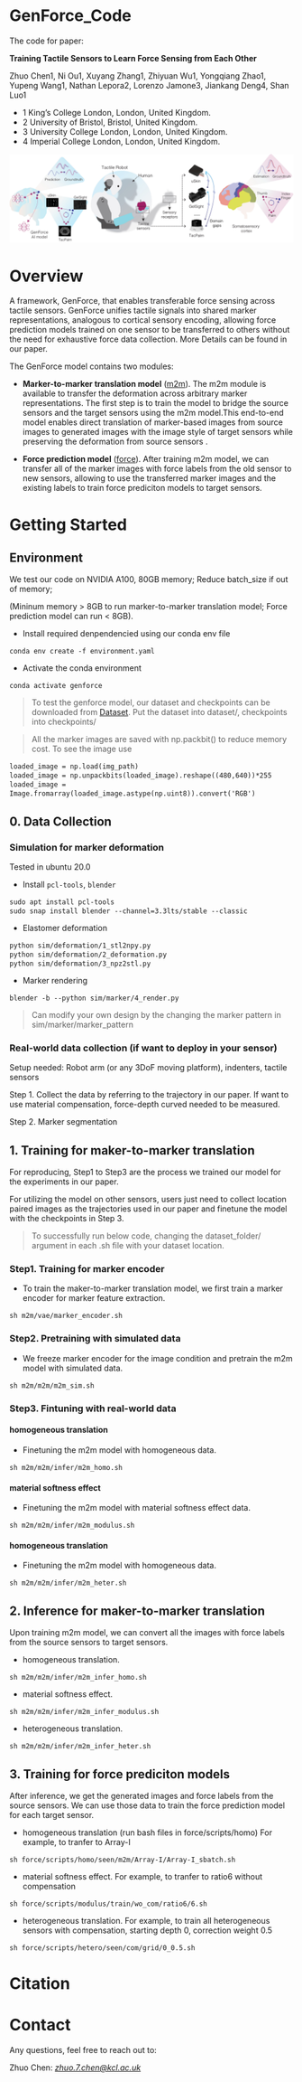 # GenForce_Code

The code for paper:

**Training Tactile Sensors to Learn Force Sensing from Each Other**

Zhuo Chen1, Ni Ou1, Xuyang Zhang1, Zhiyuan Wu1, Yongqiang Zhao1, Yupeng Wang1, Nathan Lepora2, Lorenzo Jamone3, Jiankang Deng4, Shan Luo1

- 1 King’s College London, London, United Kingdom.
- 2 University of Bristol, Bristol, United Kingdom.
- 3 University College London, London, United Kingdom.
- 4 Imperial College London, London, United Kingdom.


![image](assets/cover.jpg)

# Overview
A framework, GenForce, that enables transferable force sensing across tactile sensors. GenForce unifies tactile signals into shared marker representations, analogous to cortical sensory encoding, allowing force prediction models trained on one sensor to be transferred to others without the need for exhaustive force data collection.  More Details can be found in our paper.

The GenForce model contains two modules:

* **Marker-to-marker translation model** ([m2m](/m2m)). The m2m module is available to transfer the deformation across arbitrary marker representations. The first step is to train the model to bridge the source sensors and the target sensors using the m2m model.This end-to-end model enables direct translation of marker-based images from source images to generated images with the image style of target sensors while preserving the deformation from source sensors .

* **Force prediction model** ([force](/m2m)). After training m2m model, we can transfer all of the marker images with force labels from the old sensor to new sensors, allowing to use the transferred marker images and the existing labels to train force prediciton models to target sensors.

# Getting Started
## Environment
We test our code on NVIDIA A100, 80GB memory;
Reduce batch_size if out of memory; 

(Mininum memory > 8GB to run marker-to-marker translation model; Force prediction model can run < 8GB). 
- Install required denpendencied using our conda env file
```
conda env create -f environment.yaml
```
- Activate the conda environment
```
conda activate genforce
```
> To test the genforce model, our dataset and checkpoints can be downloaded from [Dataset](). Put the dataset into dataset/, checkpoints into checkpoints/

> All the marker images are saved with np.packbit() to reduce memory cost. To see the image use
```
loaded_image = np.load(img_path)
loaded_image = np.unpackbits(loaded_image).reshape((480,640))*255
loaded_image = Image.fromarray(loaded_image.astype(np.uint8)).convert('RGB')
```
## 0. Data Collection

### Simulation for marker deformation

Tested in ubuntu 20.0

- Install `pcl-tools`, `blender`
```
sudo apt install pcl-tools
sudo snap install blender --channel=3.3lts/stable --classic
```
- Elastomer deformation 
```
python sim/deformation/1_stl2npy.py
python sim/deformation/2_deformation.py
python sim/deformation/3_npz2stl.py
```
- Marker rendering
```
blender -b --python sim/marker/4_render.py
```
> Can modify your own design by the changing the marker pattern in sim/marker/marker_pattern

### Real-world data collection (if want to deploy in your sensor)
Setup needed: Robot arm (or any 3DoF moving platform), indenters, tactile sensors

Step 1. Collect the data by referring to the trajectory in our paper. If want to use material compensation, force-depth curved needed to be measured.

Step 2. Marker segmentation

## 1. Training for maker-to-marker translation

For reproducing, Step1 to Step3 are the process we trained our model for the experiments in our paper.

For utilizing the model on other sensors, users just need to collect location paired images as the trajectories used in our paper and finetune the model with the checkpoints in Step 3.

> To successfully run below code, changing the dataset_folder/ argument in each .sh file with your dataset location.

### Step1. Training for marker encoder
- To train the maker-to-marker translation model, we first train a marker encoder for marker feature extraction. 
```
sh m2m/vae/marker_encoder.sh
```
### Step2. Pretraining with simulated data
- We freeze marker encoder for the image condition and pretrain the m2m model with simulated data. 
```
sh m2m/m2m/m2m_sim.sh
```
### Step3. Fintuning with real-world data 
#### homogeneous translation
- Finetuning the m2m model with homogeneous data. 
```
sh m2m/m2m/infer/m2m_homo.sh
```
#### material softness effect
- Finetuning the m2m model with material softness effect data. 
```
sh m2m/m2m/infer/m2m_modulus.sh
```
#### homogeneous translation
- Finetuning the m2m model with homogeneous data. 
```
sh m2m/m2m/infer/m2m_heter.sh
```
## 2. Inference for maker-to-marker translation

Upon training m2m model, we can convert all the images with force labels from the source sensors to target sensors.
- homogeneous translation. 
```
sh m2m/m2m/infer/m2m_infer_homo.sh
```
- material softness effect. 
```
sh m2m/m2m/infer/m2m_infer_modulus.sh
```
- heterogeneous translation. 
```
sh m2m/m2m/infer/m2m_infer_heter.sh
```
## 3. Training for force prediciton models
After inference, we get the generated images and force labels from the source sensors. We can use those data to train the force prediction model for each target sensor.
- homogeneous translation (run bash files in force/scripts/homo)
For example, to tranfer to Array-I
```
sh force/scripts/homo/seen/m2m/Array-I/Array-I_sbatch.sh
```
- material softness effect. 
For example, to tranfer to ratio6 without compensation
```
sh force/scripts/modulus/train/wo_com/ratio6/6.sh
```
- heterogeneous translation. 
For example, to train all heterogeneous sensors with compensation, starting depth 0, correction weight 0.5
```
sh force/scripts/hetero/seen/com/grid/0_0.5.sh
```
# Citation 

# Contact
Any questions, feel free to reach out to:

Zhuo Chen: *zhuo.7.chen@kcl.ac.uk*